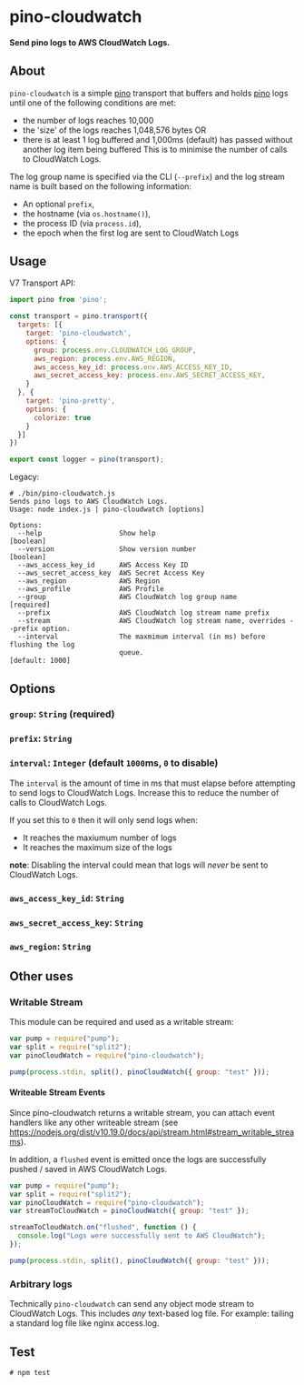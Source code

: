 # pino-cloudwatch

#### Send pino logs to AWS CloudWatch Logs.

## About

`pino-cloudwatch` is a simple [pino](https://getpino.io/#/) transport that buffers and holds [pino](https://getpino.io/#/) logs until one of the following conditions are met:

- the number of logs reaches 10,000
- the 'size' of the logs reaches 1,048,576 bytes OR
- there is at least 1 log buffered and 1,000ms (default) has passed without another log item being buffered
  This is to minimise the number of calls to CloudWatch Logs.

The log group name is specified via the CLI (`--prefix`) and the log stream name is built based on the following information:

- An optional `prefix`,
- the hostname (via `os.hostname()`),
- the process ID (via `process.id`),
- the epoch when the first log are sent to CloudWatch Logs

## Usage

V7 Transport API:

```javascript
import pino from 'pino';

const transport = pino.transport({
  targets: [{
    target: 'pino-cloudwatch',
    options: {
      group: process.env.CLOUDWATCH_LOG_GROUP,
      aws_region: process.env.AWS_REGION,
      aws_access_key_id: process.env.AWS_ACCESS_KEY_ID,
      aws_secret_access_key: process.env.AWS_SECRET_ACCESS_KEY,
    }
  }, {
    target: 'pino-pretty',
    options: {
      colorize: true
    }
  }]
})

export const logger = pino(transport);
```

Legacy:

```
# ./bin/pino-cloudwatch.js
Sends pino logs to AWS CloudWatch Logs.
Usage: node index.js | pino-cloudwatch [options]

Options:
  --help                   Show help                                   [boolean]
  --version                Show version number                         [boolean]
  --aws_access_key_id      AWS Access Key ID
  --aws_secret_access_key  AWS Secret Access Key
  --aws_region             AWS Region
  --aws_profile            AWS Profile
  --group                  AWS CloudWatch log group name              [required]
  --prefix                 AWS CloudWatch log stream name prefix
  --stream                 AWS CloudWatch log stream name, overrides --prefix option.
  --interval               The maxmimum interval (in ms) before flushing the log
                           queue.                                [default: 1000]
```

## Options

### `group`: `String` (required)

### `prefix`: `String`

### `interval`: `Integer` (default `1000`ms, `0` to disable)

The `interval` is the amount of time in ms that must elapse before attempting to send logs to CloudWatch Logs. Increase this to reduce the number of calls to CloudWatch Logs.

If you set this to `0` then it will only send logs when:

- It reaches the maxiumum number of logs
- It reaches the maximum size of the logs

**note**: Disabling the interval could mean that logs will _never_ be sent to CloudWatch Logs.

### `aws_access_key_id`: `String`

### `aws_secret_access_key`: `String`

### `aws_region`: `String`

## Other uses

### Writable Stream

This module can be required and used as a writable stream:

```javascript
var pump = require("pump");
var split = require("split2");
var pinoCloudWatch = require("pino-cloudwatch");

pump(process.stdin, split(), pinoCloudWatch({ group: "test" }));
```

#### Writeable Stream Events

Since pino-cloudwatch returns a writable stream, you can attach event handlers like any other writeable stream (see https://nodejs.org/dist/v10.19.0/docs/api/stream.html#stream_writable_streams).

In addition, a `flushed` event is emitted once the logs are successfully pushed / saved in AWS CloudWatch Logs.

```javascript
var pump = require("pump");
var split = require("split2");
var pinoCloudWatch = require("pino-cloudwatch");
var streamToCloudWatch = pinoCloudWatch({ group: "test" });

streamToCloudWatch.on("flushed", function () {
  console.log("Logs were successfully sent to AWS CloudWatch");
});

pump(process.stdin, split(), pinoCloudWatch({ group: "test" }));
```

### Arbitrary logs

Technically `pino-cloudwatch` can send any object mode stream to CloudWatch Logs. This includes _any_ text-based log file. For example: tailing a standard log file like nginx access.log.

## Test

```
# npm test
```
